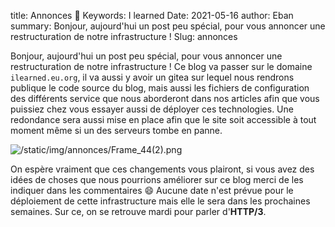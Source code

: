 title: Annonces 🙂
Keywords: I learned
Date: 2021-05-16
author: Eban
summary: Bonjour, aujourd'hui un post peu spécial, pour vous annoncer une restructuration de notre infrastructure !
Slug: annonces

Bonjour, aujourd'hui un post peu spécial, pour vous annoncer une restructuration de notre infrastructure ! Ce blog va passer sur le domaine `ilearned.eu.org`, il va aussi y avoir un gitea sur lequel nous rendrons publique le code source du blog, mais aussi les fichiers de configuration des différents service que nous aborderont dans nos articles afin que vous puissiez chez vous essayer aussi de déployer ces technologies. Une redondance sera aussi mise en place afin que le site soit accessible à tout moment même si un des serveurs tombe en panne.

![/static/img/annonces/Frame_44(2).png](/static/img/annonces/Frame_44(2).png)

On espère vraiment que ces changements vous plairont, si vous avez des idées de choses que nous pourrions améliorer sur ce blog merci de les indiquer dans les commentaires 😄 Aucune date n'est prévue pour le déploiement de cette infrastructure mais elle le sera dans les prochaines semaines. Sur ce, on se retrouve mardi pour parler d'**HTTP/3**.
